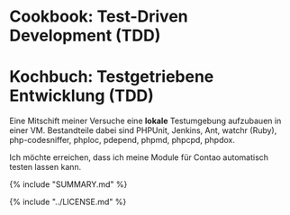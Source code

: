 # Cookbook: Test-Driven Development (TDD)




# Kochbuch: Testgetriebene Entwicklung (TDD)

Eine Mitschift meiner Versuche eine **lokale** Testumgebung aufzubauen in einer VM. Bestandteile dabei sind PHPUnit, Jenkins, Ant, watchr (Ruby), php-codesniffer, phploc, pdepend, phpmd, phpcpd, phpdox.

Ich möchte erreichen, dass ich meine Module für Contao automatisch testen lassen kann.


{% include "SUMMARY.md" %}

{% include "../LICENSE.md" %}
